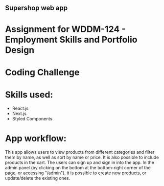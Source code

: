 ## Supershop web app
# Assignment for WDDM-124 - Employment Skills and Portfolio Design
# Coding Challenge

# Skills used:
- React.js
- Next.js
- Styled Components

# App workflow:
This app allows users to view products from different categories and filter them by name, as well as sort by name or price. It is also possible to include products in the cart. The users can sign up and sign in into the app.
In the admin panel (by clicking on the bottom at the bottom-right corner of the page, or accessing "/admin"), it is possible to create new products, or update/delete the existing ones.
